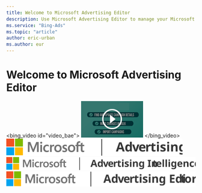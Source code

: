 ```yaml
---
title: Welcome to Microsoft Advertising Editor
description: Use Microsoft Advertising Editor to manage your Microsoft Advertising account from a desktop application and then upload the changes to your online account when ready. (English only)
ms.service: "Bing-Ads"
ms.topic: "article"
author: eric-urban
ms.author: eur
---
```


# Welcome to Microsoft Advertising Editor

<bing_video id="video_bae">
    ![Play video](../images/BA_VideoThumb_BAE.png)
  </bing_video>
![ignore](../images/logo_MSA.svg)  ![ignore](../images/logo_MsaIntelligence.svg)  ![ignore](../images/logo_MsaEditor.svg)

